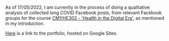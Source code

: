 As of 17/05/2022, I am currently in the process of doing a qualitative analysis of collected long COVID Facebook posts, from relevant Facebook groups for the course [CMYHE302 - 'Health in the Digital Era'](https://papers.waikato.ac.nz/papers/2022/CMYHE302), as mentioned in my introduction.

[Here](https://sites.google.com/view/longcovidqualitativeanalysis) is a link to the portfolio, hosted on Google Sites.
